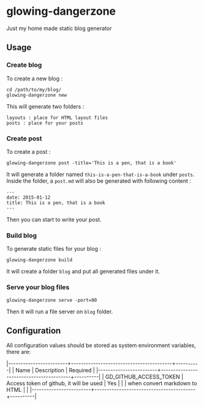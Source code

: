 glowing-dangerzone
==================

Just my home made static blog generator

## Usage ##

### Create blog ###

To create a new blog :

    cd /path/to/my/blog/
    glowing-dangerzone new

This will generate two folders :

    layouts : place for HTML layout files
    posts : place for your posts

### Create post ###

To create a post :

    glowing-dangerzone post -title='This is a pen, that is a book'

It will generate a folder named `this-is-a-pen-that-is-a-book` under `posts`. Inside the folder, a `post.md` will also be generated with following content :

    ---
    date: 2015-01-12
    title: This is a pen, that is a book
    ---

Then you can start to write your post.

### Build blog ###

To generate static files for your blog :

    glowing-dangerzone build

It will create a folder `blog` and put all generated files under it.


### Serve your blog files ###

    glowing-dangerzone serve -port=80

Then it will run a file server on `blog` folder.

## Configuration ##

All configuration values should be stored as system environment variables, there are:

|------------------------+-----------------------------------------+----------|
| Name                   | Description                             | Required |
|------------------------+-----------------------------------------+----------|
| GD_GITHUB_ACCESS_TOKEN | Access token of github, it will be used | Yes      |
|                        | when convert markdown to HTML           |          |
|------------------------+-----------------------------------------+----------|
